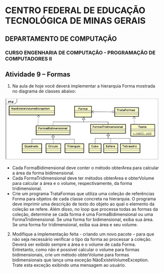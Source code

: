 # CENTRO FEDERAL DE EDUCAÇÃO TECNOLÓGICA DE MINAS GERAIS

## DEPARTAMENTO DE COMPUTAÇÃO

### CURSO ENGENHARIA DE COMPUTAÇÃO - PROGRAMAÇÃO DE COMPUTADORES II

## Atividade 9 – Formas

1. Na aula de hoje você deverá implementar a hierarquia Forma mostrada no diagrama de
    classes abaixo:

![imagem](Imagens/Imagem%2001.png)

  * Cada FormaBidimensional deve conter o método obterArea para calcular a área da forma
bidimensional.
  * Cada FormaTridimensional deve ter métodos obterArea e obterVolume para calcular a
área e o volume, respectivamente, da forma tridimensional.
  * Crie um programa TrataFormas que utiliza uma coleção de referências Forma para
objetos de cada classe concreta na hierarquia. O programa deve imprimir uma descrição
de texto do objeto ao qual o elemento da coleção se refere. Além disso, no loop que
processa todas as formas da coleção, determine se cada forma é uma
FormaBidimensional ou uma FormaTridimensional. Se uma forma for bidimensional, exiba
sua área. Se uma forma for tridimensional, exiba sua área e seu volume.

2. Modifique a implementação feita - criando um novo pacote – para que não seja necessário
    verificar o tipo da forma ao processar a coleção. Deverá ser exibido sempre a área e o volume
    de cada Forma. Entretanto, como não é possível calcular o volume para formas
    bidimensionais, crie um método obterVolume para formas bidimensionais que lança uma
    exceção NãoExisteVolumeException. Trate esta exceção exibindo uma mensagem ao usuário.
